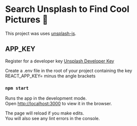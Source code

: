 # Search Unsplash to Find Cool Pictures 💎

This project was uses [unsplash-js](https://www.npmjs.com/package/unsplash-js).

## APP_KEY

Register for a developer key [Unsplash Developer Key](https://unsplash.com/developers)

Create a .env file in the root of your project containing the key
REACT_APP_KEY=<YOUR KEY> minus the angle brackets

### `npm start`

Runs the app in the development mode.\
Open [http://localhost:3000](http://localhost:3000) to view it in the browser.

The page will reload if you make edits.\
You will also see any lint errors in the console.